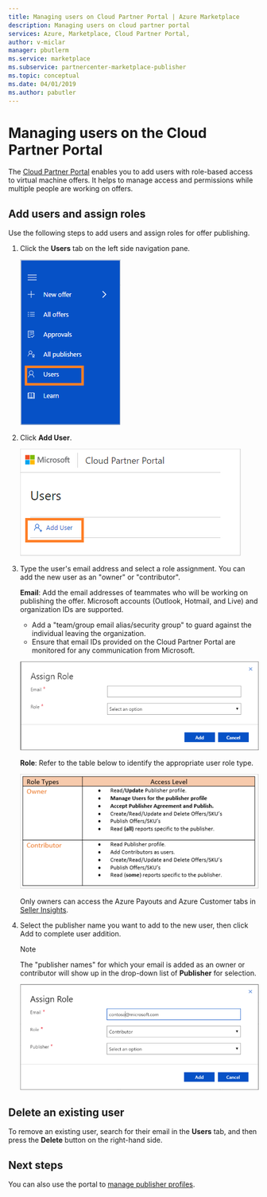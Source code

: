 ```yaml
---
title: Managing users on Cloud Partner Portal | Azure Marketplace 
description: Managing users on cloud partner portal
services: Azure, Marketplace, Cloud Partner Portal, 
author: v-miclar
manager: pbutlerm  
ms.service: marketplace
ms.subservice: partnercenter-marketplace-publisher
ms.topic: conceptual
ms.date: 04/01/2019
ms.author: pabutler
---
```


# Managing users on the Cloud Partner Portal

The [Cloud Partner Portal](https://cloudpartner.azure.com) enables you to add users with role-based access to virtual machine offers. It helps to manage access and
permissions while multiple people are working on offers.

## Add users and assign roles 

Use the following steps to add users and assign roles for offer publishing.

1. Click the **Users** tab on the left side navigation pane.

    ![Users Tab](./media/userstab.png)


2. Click **Add User**.

    ![Select Add user](./media/adduser.png)


3. Type the user's email address and select a role assignment.  You can add the new user as an "owner" or "contributor".

    **Email**: Add the email addresses of teammates who will be working on publishing the offer. Microsoft accounts (Outlook, Hotmail, and Live)
and organization IDs are supported.

    - Add a "team/group email alias/security group" to guard against the individual leaving the organization.
    - Ensure that email IDs provided on the Cloud Partner Portal are monitored for any communication from Microsoft.
    
    ![Assign Role](./media/assignrole.png)

    **Role**: Refer to the table below to identify the appropriate user role type.

    ![Roles Level](./media/roleaccesslevel.png)

    Only owners can access the Azure Payouts and Azure Customer tabs in [Seller Insights](../../cloud-partner-portal-orig/si-getting-started.md).


4. Select the publisher name you want to add to the new user, then click Add to complete user addition.

    > [!NOTE]
    > The "publisher names" for which your email is added as an owner or contributor will show up in the drop-down list of **Publisher** for selection.


    ![Assign Role - select publisher](./media/assignselectpublisher.png)


## Delete an existing user

To remove an existing user, search for their email in the **Users** tab, and then press the **Delete** button on the right-hand side.


## Next steps

You can also use the portal to [manage publisher profiles](./cpp-manage-publisher-profile.md).
